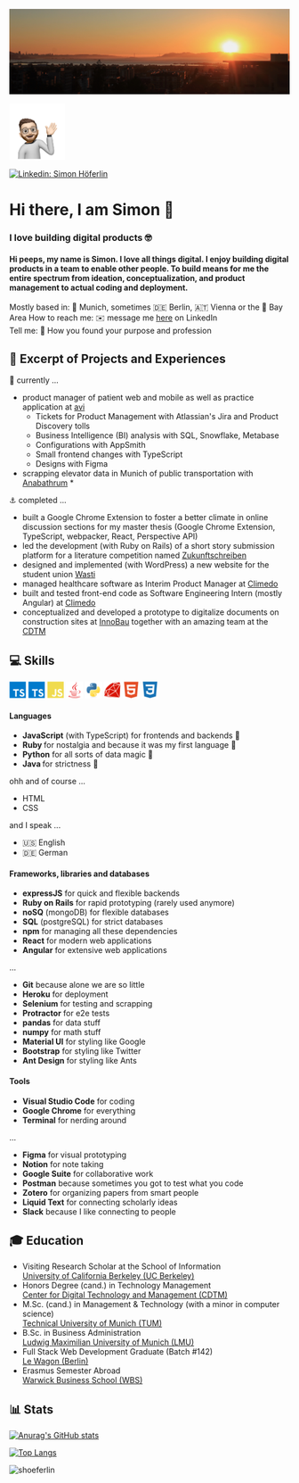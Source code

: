 <!-- GITHUB PAGE SIMON HÖFERLIN -->

<!-- Link to use devicons -->
<link href='//cdn.jsdelivr.net/npm/devicons@1.8.0/css/devicons.min.css' rel='stylesheet'>

<!-- Cover picture showing view on Bay Area from Berkeley with San Francisco to the left and the Golden Gate bridge to right -->
[![MasterHead](./assets/cover.jpeg)](https://github.com/shoeferlin)

<!-- Memojy -->
<div>
  <img src="./assets/memoji.png" width="100"/>
</div>

<!-- Tag to LinkedIn -->
[![Linkedin: Simon Höferlin](https://img.shields.io/badge/hoeferlin-blue?style=flat-square&logo=Linkedin&logoColor=white&link=https://www.linkedin.com/in/hoeferlin/)](https://www.linkedin.com/in/hoeferlin/)

<!-- Introduction -->
# Hi there, I am Simon 👋

### I love building digital products 🤓

#### Hi peeps, my name is Simon. I love all things digital. I enjoy building digital products in a team to enable other people. To build means for me the entire spectrum from ideation, conceptualization, and product management to actual coding and deployment.


Mostly based in: 🥨 Munich, sometimes 🇩🇪 Berlin, 🇦🇹 Vienna or the 🌉 Bay Area<be>
How to reach me: ✉️ message me [here](https://www.linkedin.com/in/hoeferlin/) on LinkedIn<br>
Tell me: 🌟 How you found your purpose and profession<br>


## 🚀 Excerpt of Projects and Experiences

📌 currently ...<br>
* product manager of patient web and mobile as well as practice application at [avi](https://www.avimedical.com/)
  * Tickets for Product Management with Atlassian's Jira and Product Discovery tolls
  * Business Intelligence (BI) analysis with SQL, Snowflake, Metabase
  * Configurations with AppSmith
  * Small frontend changes with TypeScript
  * Designs with Figma
* scrapping elevator data in Munich of public transportation with [Anabathrum](https://anabathrum.vercel.app/)
  * 


⚓️ completed ...<br>
* built a Google Chrome Extension to foster a better climate in online discussion sections for my master thesis (Google Chrome Extension, TypeScript, webpacker, React, Perspective API)
* led the development (with Ruby on Rails) of a short story submission platform for a literature competition named [Zukunftschreiben](https://www.zukunftschreiben.org)
* designed and implemented (with WordPress) a new website for the student union [Wasti](https://www.wasti-lmu.de)
* managed healthcare software as Interim Product Manager at [Climedo](https://www.climedo.de)
* built and tested front-end code as Software Engineering Intern (mostly Angular) at [Climedo](https://www.climedo.de)
* conceptualized and developed a prototype to digitalize documents on construction sites at [InnoBau](https://www.innovations-management-bau.de/) together with an amazing team at the [CDTM](https://www.cdtm.de)


## 💻 Skills

<p>
  <img src="https://github.com/devicons/devicon/blob/master/icons/typescript/typescript-original.svg" title="SQL" alt="SQL" width="30" height="30"/>
  <img src="https://github.com/devicons/devicon/blob/master/icons/typescript/typescript-original.svg" title="TypeScript" alt="TypeScript" width="30" height="30"/>
  <img src="https://github.com/devicons/devicon/blob/master/icons/javascript/javascript-plain.svg" title="JavaScript" alt="JavaScript" width="30" height="30"/>
  <img src="https://github.com/devicons/devicon/blob/master/icons/java/java-plain.svg" title="Java" alt="Java" width="30" height="30"/>
  <img src="https://github.com/devicons/devicon/blob/master/icons/python/python-original.svg" title="Python" alt="Python" width="30" height="30"/>
  <img src="https://github.com/devicons/devicon/blob/master/icons/ruby/ruby-plain.svg" title="Ruby" alt="Ruby" width="30" height="30"/>
  <img src="https://github.com/devicons/devicon/blob/master/icons/html5/html5-plain.svg" title="HTML" alt="HTML" width="30" height="30"/>
  <img src="https://github.com/devicons/devicon/blob/master/icons/css3/css3-plain.svg" title="CSS" alt="CSS" width="30" height="30"/>
</p>

#### Languages

* <i class="devicons devicons-javascript"></i><b> JavaScript</b> (with TypeScript) for frontends and backends 🦄
* <i class="devicons devicons-ruby_rough"></i><b> Ruby </b> for nostalgia and because it was my first language 🍼
* <i class="devicons devicons-python"></i><b> Python</b> for all sorts of data magic 🐍
* <i class="devicons devicons-java"></i><b> Java </b> for strictness 💾

ohh and of course ...
* <i class="devicons devicons-html5"></i> HTML
* <i class="devicons devicons-css3"></i> CSS

and I speak ... 
* 🇺🇸 English 
* 🇩🇪 German 

#### Frameworks, libraries and databases
* <i class="devicons devicons-javascript"></i><b> expressJS</b> for quick and flexible backends
* <i class="devicons devicons-javascript"></i><b> Ruby on Rails</b> for rapid prototyping (rarely used anymore)
* <i class="devicons devicons-mongodb"></i><b> noSQ</b> (mongoDB) for flexible databases
* <i class="devicons devicons-postgresql"></i><b> SQL</b> (postgreSQL) for strict databases
* <i class="devicons devicons-npm"></i><b> npm</b> for managing all these dependencies
* <i class="devicons devicons-react"></i><b> React</b> for modern web applications
* <i class="devicons devicons-angular"></i><b> Angular</b> for extensive web applications

 ...
* <b>Git</b> because alone we are so little
* <b>Heroku</b> for deployment
* <b>Selenium</b> for testing and scrapping
* <b>Protractor</b> for e2e tests
* <b>pandas</b> for data stuff
* <b>numpy</b> for math stuff
* <b>Material UI</b> for styling like Google
* <b>Bootstrap</b> for styling like Twitter
* <b>Ant Design</b> for styling like Ants


#### Tools
* <i class="devicons devicons-visualstudio"></i><b> Visual Studio Code</b> for coding
* <i class="devicons devicons-chrome"></i><b> Google Chrome</b> for everything
* <i class="devicons devicons-terminal"></i><b> Terminal</b> for nerding around

...
* <b>Figma</b> for visual prototyping
* <b>Notion</b> for note taking
* <b>Google Suite</b> for collaborative work
* <b>Postman</b> because sometimes you got to test what you code
* <b>Zotero</b> for organizing papers from smart people
* <b>Liquid Text</b> for connecting scholarly ideas
* <b>Slack</b> because I like connecting to people

## 🎓 Education
* Visiting Research Scholar at the School of Information<br>[University of California Berkeley (UC Berkeley)](https://www.ischool.berkeley.edu/)
* Honors Degree (cand.) in Technology Management<br>[Center for Digital Technology and Management (CDTM)](https://www.cdtm.de)
* M.Sc. (cand.) in Management & Technology (with a minor in computer science)<br>[Technical University of Munich (TUM)](https://wi.tum.de)
* B.Sc. in Business Administration<br>[Ludwig Maximilian University of Munich (LMU)](https://www.lmu.de)
* Full Stack Web Development Graduate (Batch #142)<br>[Le Wagon (Berlin)](https://www.lewagon.com/)
* Erasmus Semester Abroad <br>[Warwick Business School (WBS)](https://www.wbs.ac.uk/)

<!-- 
#### 👨🏻‍🎓 Learned ...

* how to **build front-ends with React** in [Front-End Web Architecture](https://www.ischool.berkeley.edu/courses/info/253a) #UCB
* how to **build the right product** in [Lean/Agile Product Management](https://www.ischool.berkeley.edu/courses/info/290m/lapm) #UCB
* how to **build a beautiful product** in [Product Design Studio](https://www.ischool.berkeley.edu/courses/info/290/pds) #UCB
* how to **write efficient code** and how O(2<sup>n</sup>) screws your runtime in [Introduction to Programming and Computation](https://www.ischool.berkeley.edu/courses/info/206a) (using Python) #UCB
* how to **tinker with data** in [Introduction to Data Strucures and Analytics](https://www.ischool.berkeley.edu/courses/info/206b) (using Python) #UCB
* how to **organize code**, how to use **design patterns** and what **object-oriented programming** really means in  ["Introduction to Software Engineering"]() (with Java) #EIST #TUM
* how to **really code** and how to **never give up** in [Basic Course Programming]() (using Java) #PGDP #TUM
* how to **code in theory** in [Introduction to Informatics]() (using Java) #EIDI #TUM
* how to **manage information** in [Information Management]() #EIM #TUM
* how to **use databases** and what happends under the hood [Introduction to Databases]() #GDB #TUM
* how to **get started** through [Le Wagon's Full Stack Coding Bootcamp](https://www.lewagon.com)
-->

## 📊 Stats
[![Anurag's GitHub stats](https://github-readme-stats.vercel.app/api?username=shoeferlin&theme=dracula&show_icons=true&count_private=true)](https://github.com/shoeferlin/github-readme-stats)


<!-- Card showing top most used languages --->
[![Top Langs](https://github-readme-stats.vercel.app/api/top-langs/?username=shoeferlin&layout=compact)](https://github.com/shoeferlin/github-readme-stats)


<!-- Tag counting profile visits -->
<p align="left"> <img src="https://komarev.com/ghpvc/?username=shoeferlin&color=brightgreen" alt="shoeferlin" /> </p>

<!-- 
Some inspiration from Github
**shoeferlin/shoeferlin** is a ✨ _special_ ✨ repository because its `README.md` (this file) appears on your GitHub profile.

Here are some ideas to get you started:

- 🔭 I’m currently working on ...
- 🌱 I’m currently learning ...
- 👯 I’m looking to collaborate on ...
- 🤔 I’m looking for help with ...
- 💬 Ask me about ...
- 📫 How to reach me: ...
- 😄 Pronouns: ...
- ⚡ Fun fact: ...
-->
